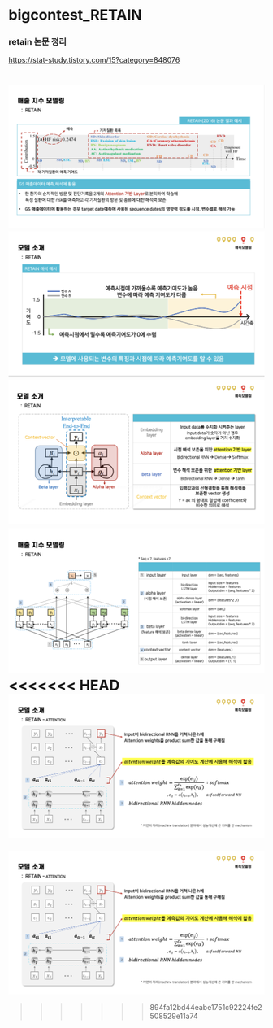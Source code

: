 # bigcontest_RETAIN

### retain 논문 정리
https://stat-study.tistory.com/15?category=848076

![image](./image/img1.png)
![image](./image/img2.png)
![image](./image/img3.png)
![image](./image/img4.png)
<<<<<<< HEAD
![image](./image/img5.png)
=======
![image](./image/img5.png)

>>>>>>> 894fa12bd44eabe1751c92224fe2508529e11a74
